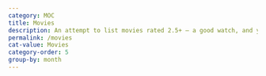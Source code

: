 ```yaml
---
category: MOC
title: Movies
description: An attempt to list movies rated 2.5+ — a good watch, and yes, a challenge to keep up!
permalink: /movies
cat-value: Movies
category-order: 5
group-by: month
---
```

